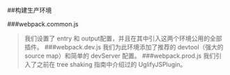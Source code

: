 ##构建生产环境

###webpack.common.js
>我们设置了 entry 和 output配置，并且在其中引入这两个环境公用的全部插件。
###webpack.dev.js
>我们为此环境添加了推荐的 devtool（强大的 source map）和简单的 devServer 配置。
###webpack.prod.js
>我们引入了之前在 tree shaking 指南中介绍过的 UglifyJSPlugin。